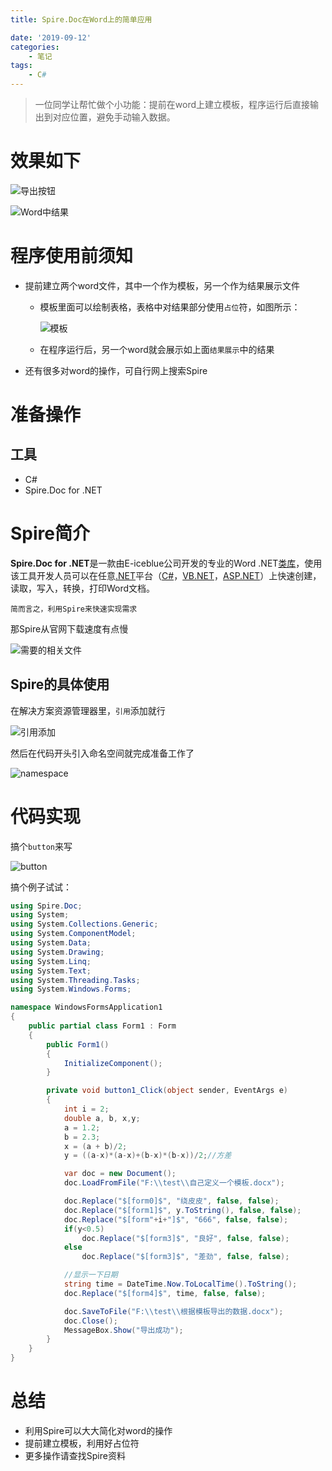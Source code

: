 ```yaml
---
title: Spire.Doc在Word上的简单应用

date: '2019-09-12'
categories:
    - 笔记
tags:
    - C#
---
```




> 一位同学让帮忙做个小功能：提前在word上建立模板，程序运行后直接输出到对应位置，避免手动输入数据。

# 效果如下

![导出按钮](https://i.loli.net/2019/11/05/oCv56T4gI2GOkic.png)

![Word中结果](https://i.loli.net/2019/11/05/R7wkA3OjHfsEMYr.png)

# [](#程序使用前须知 "程序使用前须知")程序使用前须知

*   提前建立两个word文件，其中一个作为模板，另一个作为结果展示文件

    *   模板里面可以绘制表格，表格中对结果部分使用`占位`符，如图所示：

        ![模板](https://i.loli.net/2019/11/05/n7XB4FgRkv3aGVN.png)

    *   在程序运行后，另一个word就会展示如上面`结果展示`中的结果

*   还有很多对word的操作，可自行网上搜索Spire


# [](#准备操作 "准备操作")准备操作

## [](#工具 "工具")工具

*   C#
*   Spire.Doc for .NET

# [](#Spire简介 "Spire简介")Spire简介

**Spire.Doc for .NET**是一款由E-iceblue公司开发的专业的Word .NET[类库](https://baike.baidu.com/item/类库/3351433)，使用该工具开发人员可以在任意[.NET](https://baike.baidu.com/item/.NET)平台（[C#](https://baike.baidu.com/item/C%23)，[VB.NET](https://baike.baidu.com/item/VB.NET)，[ASP.NET](https://baike.baidu.com/item/ASP.NET)）上快速创建，读取，写入，转换，打印Word文档。

`简而言之，利用Spire来快速实现需求`

那Spire从官网下载速度有点慢

![需要的相关文件](https://i.loli.net/2019/11/05/jM9YExJrPHqWdUD.png)

## [](#Spire的具体使用 "Spire的具体使用")Spire的具体使用

在解决方案资源管理器里，`引用`添加就行

![引用添加](https://i.loli.net/2019/11/05/ZPEHGQneULmzlI1.png)

然后在代码开头引入命名空间就完成准备工作了

![namespace](https://i.loli.net/2019/11/05/aUqJ6kDNpETPrlj.png)

# [](#代码实现 "代码实现")代码实现

搞个`button`来写

![button](https://i.loli.net/2019/11/05/Yc6wQLqmvVE1oJe.png)

搞个例子试试：

```c#
using Spire.Doc;
using System;
using System.Collections.Generic;
using System.ComponentModel;
using System.Data;
using System.Drawing;
using System.Linq;
using System.Text;
using System.Threading.Tasks;
using System.Windows.Forms;

namespace WindowsFormsApplication1
{
    public partial class Form1 : Form
    {
        public Form1()
        {
            InitializeComponent();
        }

        private void button1_Click(object sender, EventArgs e)
        {
            int i = 2;
            double a, b, x,y;
            a = 1.2;
            b = 2.3;
            x = (a + b)/2;
            y = ((a-x)*(a-x)+(b-x)*(b-x))/2;//方差

            var doc = new Document();
            doc.LoadFromFile("F:\\test\\自己定义一个模板.docx");

            doc.Replace("$[form0]$", "绕皮皮", false, false);
            doc.Replace("$[form1]$", y.ToString(), false, false);
            doc.Replace("$[form"+i+"]$", "666", false, false);
            if(y<0.5)
                doc.Replace("$[form3]$", "良好", false, false);
            else
                doc.Replace("$[form3]$", "差劲", false, false);

            //显示一下日期
            string time = DateTime.Now.ToLocalTime().ToString();
            doc.Replace("$[form4]$", time, false, false);

            doc.SaveToFile("F:\\test\\根据模板导出的数据.docx");
            doc.Close();
            MessageBox.Show("导出成功");           
        }
    }
}
```

# [](#总结 "总结")总结

*   利用Spire可以大大简化对word的操作
*   提前建立模板，利用好占位符
*   更多操作请查找Spire资料



